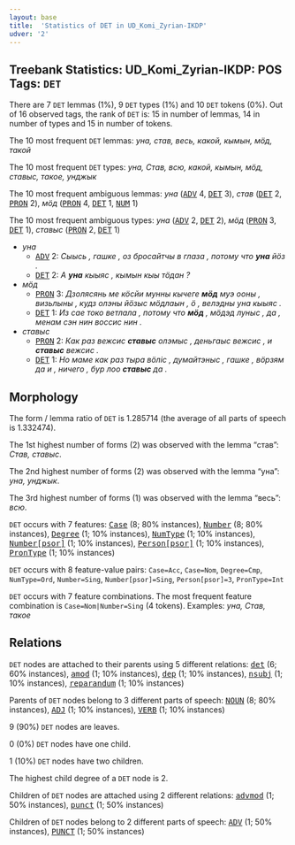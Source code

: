 ```yaml
---
layout: base
title:  'Statistics of DET in UD_Komi_Zyrian-IKDP'
udver: '2'
---
```


## Treebank Statistics: UD_Komi_Zyrian-IKDP: POS Tags: `DET`

There are 7 `DET` lemmas (1%), 9 `DET` types (1%) and 10 `DET` tokens (0%).
Out of 16 observed tags, the rank of `DET` is: 15 in number of lemmas, 14 in number of types and 15 in number of tokens.

The 10 most frequent `DET` lemmas: <em>уна, став, весь, какой, кымын, мӧд, такой</em>

The 10 most frequent `DET` types:  <em>уна, Став, всю, какой, кымын, мӧд, ставыс, такое, унджык</em>

The 10 most frequent ambiguous lemmas: <em>уна</em> (<tt><a href="kpv_ikdp-pos-ADV.html">ADV</a></tt> 4, <tt><a href="kpv_ikdp-pos-DET.html">DET</a></tt> 3), <em>став</em> (<tt><a href="kpv_ikdp-pos-DET.html">DET</a></tt> 2, <tt><a href="kpv_ikdp-pos-PRON.html">PRON</a></tt> 2), <em>мӧд</em> (<tt><a href="kpv_ikdp-pos-PRON.html">PRON</a></tt> 4, <tt><a href="kpv_ikdp-pos-DET.html">DET</a></tt> 1, <tt><a href="kpv_ikdp-pos-NUM.html">NUM</a></tt> 1)

The 10 most frequent ambiguous types:  <em>уна</em> (<tt><a href="kpv_ikdp-pos-ADV.html">ADV</a></tt> 2, <tt><a href="kpv_ikdp-pos-DET.html">DET</a></tt> 2), <em>мӧд</em> (<tt><a href="kpv_ikdp-pos-PRON.html">PRON</a></tt> 3, <tt><a href="kpv_ikdp-pos-DET.html">DET</a></tt> 1), <em>ставыс</em> (<tt><a href="kpv_ikdp-pos-PRON.html">PRON</a></tt> 2, <tt><a href="kpv_ikdp-pos-DET.html">DET</a></tt> 1)


* <em>уна</em>
  * <tt><a href="kpv_ikdp-pos-ADV.html">ADV</a></tt> 2: <em>Сыысь , гашке , оз бросайтчы в глаза , потому что <b>уна</b> йӧз .</em>
  * <tt><a href="kpv_ikdp-pos-DET.html">DET</a></tt> 2: <em>А <b>уна</b> кыыяс , кымын кыы тӧдан ?</em>
* <em>мӧд</em>
  * <tt><a href="kpv_ikdp-pos-PRON.html">PRON</a></tt> 3: <em>Дзолясянь ме кӧсйи мунны кычеге <b>мӧд</b> муэ ооны , визьлыны , кудз олэны йӧзыс мӧдлаын , ӧ , велэдны уна кыыяс .</em>
  * <tt><a href="kpv_ikdp-pos-DET.html">DET</a></tt> 1: <em>Из сае токо ветлала , потому что <b>мӧд</b> , мӧдэд луныс , да , менам сэн нин воссис нин .</em>
* <em>ставыс</em>
  * <tt><a href="kpv_ikdp-pos-PRON.html">PRON</a></tt> 2: <em>Как раз вежсис <b>ставыс</b> олэмыс , деньгаыс вежсис , и <b>ставыс</b> вежсис .</em>
  * <tt><a href="kpv_ikdp-pos-DET.html">DET</a></tt> 1: <em>Но маме как раз тыра вӧліс , думайтэныс , гашке , вӧрзям да и , ничего , бур лоо <b>ставыс</b> да .</em>

## Morphology

The form / lemma ratio of `DET` is 1.285714 (the average of all parts of speech is 1.332474).

The 1st highest number of forms (2) was observed with the lemma “став”: <em>Став, ставыс</em>.

The 2nd highest number of forms (2) was observed with the lemma “уна”: <em>уна, унджык</em>.

The 3rd highest number of forms (1) was observed with the lemma “весь”: <em>всю</em>.

`DET` occurs with 7 features: <tt><a href="kpv_ikdp-feat-Case.html">Case</a></tt> (8; 80% instances), <tt><a href="kpv_ikdp-feat-Number.html">Number</a></tt> (8; 80% instances), <tt><a href="kpv_ikdp-feat-Degree.html">Degree</a></tt> (1; 10% instances), <tt><a href="kpv_ikdp-feat-NumType.html">NumType</a></tt> (1; 10% instances), <tt><a href="kpv_ikdp-feat-Number-psor.html">Number[psor]</a></tt> (1; 10% instances), <tt><a href="kpv_ikdp-feat-Person-psor.html">Person[psor]</a></tt> (1; 10% instances), <tt><a href="kpv_ikdp-feat-PronType.html">PronType</a></tt> (1; 10% instances)

`DET` occurs with 8 feature-value pairs: `Case=Acc`, `Case=Nom`, `Degree=Cmp`, `NumType=Ord`, `Number=Sing`, `Number[psor]=Sing`, `Person[psor]=3`, `PronType=Int`

`DET` occurs with 7 feature combinations.
The most frequent feature combination is `Case=Nom|Number=Sing` (4 tokens).
Examples: <em>уна, Став, такое</em>


## Relations

`DET` nodes are attached to their parents using 5 different relations: <tt><a href="kpv_ikdp-dep-det.html">det</a></tt> (6; 60% instances), <tt><a href="kpv_ikdp-dep-amod.html">amod</a></tt> (1; 10% instances), <tt><a href="kpv_ikdp-dep-dep.html">dep</a></tt> (1; 10% instances), <tt><a href="kpv_ikdp-dep-nsubj.html">nsubj</a></tt> (1; 10% instances), <tt><a href="kpv_ikdp-dep-reparandum.html">reparandum</a></tt> (1; 10% instances)

Parents of `DET` nodes belong to 3 different parts of speech: <tt><a href="kpv_ikdp-pos-NOUN.html">NOUN</a></tt> (8; 80% instances), <tt><a href="kpv_ikdp-pos-ADJ.html">ADJ</a></tt> (1; 10% instances), <tt><a href="kpv_ikdp-pos-VERB.html">VERB</a></tt> (1; 10% instances)

9 (90%) `DET` nodes are leaves.

0 (0%) `DET` nodes have one child.

1 (10%) `DET` nodes have two children.

The highest child degree of a `DET` node is 2.

Children of `DET` nodes are attached using 2 different relations: <tt><a href="kpv_ikdp-dep-advmod.html">advmod</a></tt> (1; 50% instances), <tt><a href="kpv_ikdp-dep-punct.html">punct</a></tt> (1; 50% instances)

Children of `DET` nodes belong to 2 different parts of speech: <tt><a href="kpv_ikdp-pos-ADV.html">ADV</a></tt> (1; 50% instances), <tt><a href="kpv_ikdp-pos-PUNCT.html">PUNCT</a></tt> (1; 50% instances)

